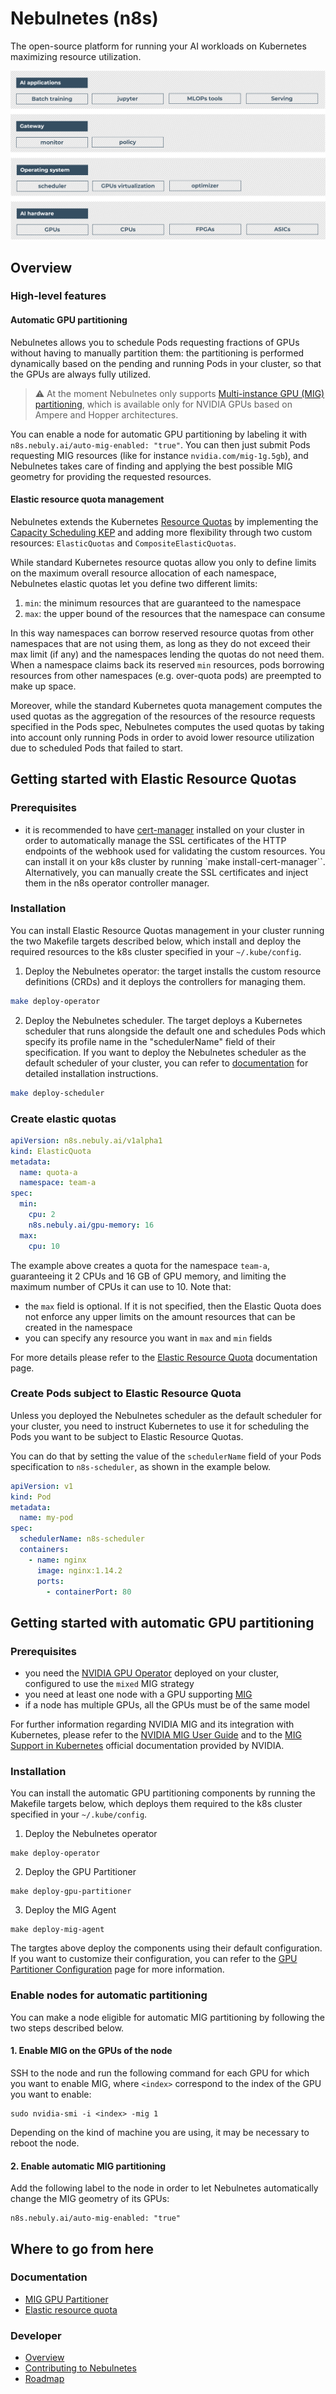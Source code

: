 # Nebulnetes (n8s)

The open-source platform for running your AI workloads on Kubernetes maximizing resource utilization.

![](doc/imgs/n8s.png)

## Overview

### High-level features

#### Automatic GPU partitioning

Nebulnetes allows you to schedule Pods requesting fractions of GPUs without having to manually partition them:
the partitioning is performed dynamically based on the pending and running Pods in your cluster, so that the GPUs 
are always fully utilized.

> ⚠️ At the moment Nebulnetes only supports [Multi-instance GPU (MIG) partitioning](https://docs.nvidia.com/datacenter/tesla/mig-user-guide/index.html),
> which is available only for NVIDIA GPUs based on Ampere and Hopper architectures.

You can enable a node for automatic GPU partitioning by labeling it with `n8s.nebuly.ai/auto-mig-enabled: "true"`. You 
can then just submit Pods requesting MIG resources (like for instance `nvidia.com/mig-1g.5gb`), and Nebulnetes takes 
care of finding and applying the best possible MIG geometry for providing the requested resources.

#### Elastic resource quota management

Nebulnetes extends the Kubernetes [Resource Quotas](https://kubernetes.io/docs/concepts/policy/resource-quotas/)
by implementing the [Capacity Scheduling KEP](https://github.com/kubernetes-sigs/scheduler-plugins/blob/master/kep/9-capacity-scheduling/README.md) 
and adding more flexibility through two custom resources: `ElasticQuotas` and `CompositeElasticQuotas`.

While standard Kubernetes resource quotas allow you only to define limits on the maximum
overall resource allocation of each namespace, Nebulnetes elastic quotas let you define two
different limits:

1. `min`: the minimum resources that are guaranteed to the namespace
2. `max`: the upper bound of the resources that the namespace can consume

In this way namespaces can borrow reserved resource quotas from other namespaces that are not using them,
as long as they do not exceed their max limit (if any) and the namespaces lending the quotas do not need them.
When a namespace claims back its reserved `min` resources, pods borrowing resources from other namespaces (e.g.
over-quota pods) are preempted to make up space.

Moreover, while the standard Kubernetes quota management computes the used quotas as the aggregation of the resources 
of the resource requests specified in the Pods spec, Nebulnetes computes the used quotas by taking into account 
only running Pods in order to avoid lower resource utilization due to scheduled Pods that failed to start.

## Getting started with Elastic Resource Quotas

### Prerequisites

* it is recommended to have [cert-manager](https://cert-manager.io/docs/installation/) installed on your cluster in
  order to automatically manage the SSL certificates of the HTTP endpoints of the webhook used for validating the
  custom resources. You can install it on your k8s cluster by running `make install-cert-manager``. Alternatively, you 
  can manually create the SSL certificates and inject them in the n8s operator controller manager. 

### Installation
You can install Elastic Resource Quotas management in your cluster running the two Makefile 
targets described below, which install and deploy the required resources to the k8s cluster
specified in your `~/.kube/config`.

1. Deploy the Nebulnetes operator: the target installs the custom resource definitions (CRDs) and 
it deploys the controllers for managing them.

```bash
make deploy-operator
```

2. Deploy the Nebulnetes scheduler. The target deploys a Kubernetes scheduler that runs alongside the
default one and schedules Pods which specify its profile name in the "schedulerName"
field of their specification. If you want to deploy the Nebulnetes scheduler as the default scheduler of
your cluster, you can refer to [documentation](doc/elastic-quota.md) for detailed installation instructions.

```bash
make deploy-scheduler
```

### Create elastic quotas
```yaml
apiVersion: n8s.nebuly.ai/v1alpha1
kind: ElasticQuota
metadata:
  name: quota-a
  namespace: team-a
spec:
  min:
    cpu: 2
    n8s.nebuly.ai/gpu-memory: 16
  max:
    cpu: 10
```
The example above creates a quota for the namespace ``team-a``, guaranteeing it 2 CPUs and 16 GB of GPU memory, 
and limiting the maximum number of CPUs it can use to 10. Note that:
* the ``max`` field is optional. If it is not specified, then the Elastic Quota does not enforce any upper limits on the 
amount resources that can be created in the namespace
* you can specify any resource you want in ``max`` and ``min`` fields

For more details please refer to the [Elastic Resource Quota](doc/elastic-quota.md) documentation page.

### Create Pods subject to Elastic Resource Quota 
Unless you deployed the Nebulnetes scheduler as the default scheduler for your cluster, you need to instruct Kubernetes 
to use it for scheduling the Pods you want to be subject to Elastic Resource Quotas. 

You can do that by setting the value of the `schedulerName` field of your Pods specification to `n8s-scheduler`, as shown in the 
example below.
```yaml
apiVersion: v1
kind: Pod
metadata:
  name: my-pod
spec:
  schedulerName: n8s-scheduler
  containers:
    - name: nginx
      image: nginx:1.14.2
      ports:
        - containerPort: 80
```

## Getting started with automatic GPU partitioning

### Prerequisites

* you need the [NVIDIA GPU Operator](https://github.com/NVIDIA/gpu-operator) deployed on your cluster, configured to 
  use the `mixed` MIG strategy
* you need at least one node with a GPU supporting [MIG](https://www.nvidia.com/en-us/technologies/multi-instance-gpu/)
* if a node has multiple GPUs, all the GPUs must be of the same model

For further information regarding NVIDIA MIG and its integration with Kubernetes, please refer to the
[NVIDIA MIG User Guide](https://docs.nvidia.com/datacenter/tesla/pdf/NVIDIA_MIG_User_Guide.pdf) and to the
[MIG Support in Kubernetes](https://docs.nvidia.com/datacenter/cloud-native/kubernetes/mig-k8s.html)
official documentation provided by NVIDIA.

### Installation
You can install the automatic GPU partitioning components by running the Makefile targets below, which deploys them
required to the k8s cluster specified in your `~/.kube/config`.


1. Deploy the Nebulnetes operator
```shell
make deploy-operator
```

2. Deploy the GPU Partitioner
```shell
make deploy-gpu-partitioner
```

3. Deploy the MIG Agent
```shell
make deploy-mig-agent
```

The targtes above deploy the components using their default configuration. If you want to customize their configuration,
you can refer to the [GPU Partitioner Configuration](doc/gpu-partitioner.md#configuration) page for more information.

### Enable nodes for automatic partitioning

You can make a node eligible for automatic MIG partitioning by following the two steps
described below.

#### 1. Enable MIG on the GPUs of the node

SSH to the node and run the following command for each GPU for which you want to enable MIG,
where `<index>` correspond to the index of the GPU you want to enable:

```shell
sudo nvidia-smi -i <index> -mig 1
```

Depending on the kind of machine you are using, it may be necessary to reboot the node.

#### 2. Enable automatic MIG partitioning

Add the following label to the node in order to let Nebulnetes automatically change the MIG geometry of its GPUs:

```shell
n8s.nebuly.ai/auto-mig-enabled: "true"
```

## Where to go from here

### Documentation

* [MIG GPU Partitioner](doc/gpu-partitioner.md)
* [Elastic resource quota](doc/elastic-quota.md)

### Developer

* [Overview](doc/developer/overview.md)
* [Contributing to Nebulnetes]()
* [Roadmap]()

